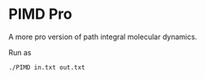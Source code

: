 # PIMD Pro

A more pro version of path integral molecular dynamics.

Run as 
```
./PIMD in.txt out.txt
```
